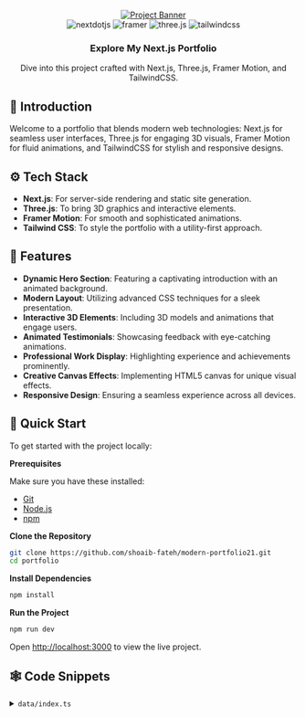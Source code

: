 <div align="center">
  <br />
  <a href="#" target="_blank">
    <img src="https://github.com/adrianhajdin/portfolio/assets/151519281/c6ca3c03-6cb7-4f67-a9b9-a73da5bfa0d8" alt="Project Banner">
  </a>
  <br />

  <div>
    <img src="https://img.shields.io/badge/-Next_JS-black?style=for-the-badge&logoColor=white&logo=nextdotjs&color=000000" alt="nextdotjs" />
    <img src="https://img.shields.io/badge/-Framer-black?style=for-the-badge&logoColor=white&logo=framer&color=0055FF" alt="framer" />
    <img src="https://img.shields.io/badge/-Three_JS-black?style=for-the-badge&logoColor=white&logo=threedotjs&color=000000" alt="three.js" />
    <img src="https://img.shields.io/badge/-Tailwind_CSS-black?style=for-the-badge&logoColor=white&logo=tailwindcss&color=06B6D4" alt="tailwindcss" />
  </div>

  <h3 align="center">Explore My Next.js Portfolio</h3>

  <div align="center">
    Dive into this project crafted with Next.js, Three.js, Framer Motion, and TailwindCSS.
  </div>
</div>

## 🤖 Introduction

Welcome to a portfolio that blends modern web technologies: Next.js for seamless user interfaces, Three.js for engaging 3D visuals, Framer Motion for fluid animations, and TailwindCSS for stylish and responsive designs.

## ⚙️ Tech Stack

- **Next.js**: For server-side rendering and static site generation.
- **Three.js**: To bring 3D graphics and interactive elements.
- **Framer Motion**: For smooth and sophisticated animations.
- **Tailwind CSS**: To style the portfolio with a utility-first approach.

## 🔋 Features

- **Dynamic Hero Section**: Featuring a captivating introduction with an animated background.
- **Modern Layout**: Utilizing advanced CSS techniques for a sleek presentation.
- **Interactive 3D Elements**: Including 3D models and animations that engage users.
- **Animated Testimonials**: Showcasing feedback with eye-catching animations.
- **Professional Work Display**: Highlighting experience and achievements prominently.
- **Creative Canvas Effects**: Implementing HTML5 canvas for unique visual effects.
- **Responsive Design**: Ensuring a seamless experience across all devices.

## 🤸 Quick Start

To get started with the project locally:

**Prerequisites**

Make sure you have these installed:

- [Git](https://git-scm.com/)
- [Node.js](https://nodejs.org/en)
- [npm](https://www.npmjs.com/)

**Clone the Repository**

```bash
git clone https://github.com/shoaib-fateh/modern-portfolio21.git
cd portfolio
```

**Install Dependencies**

```bash
npm install
```

**Run the Project**

```bash
npm run dev
```

Open [http://localhost:3000](http://localhost:3000) to view the live project.

## 🕸️ Code Snippets

<details>
<summary><code>data/index.ts</code></summary>

```typescript
export const navItems = [
  { name: "About", link: "#about" },
  { name: "Projects", link: "#projects" },
  { name: "Testimonials", link: "#testimonials" },
  { name: "Contact", link: "#contact" },
];


</details>

<details>
<summary><code>tailwind.config.ts</code></summary>
```

```typescript
import type { Config } from "tailwindcss";

const config: Config = {
  darkMode: ["class"],
  content: [
    "./pages/**/*.{ts,tsx}",
    "./components/**/*.{ts,tsx}",
    "./app/**/*.{ts,tsx}",
    "./src/**/*.{ts,tsx}",
    "./data/**/*.{ts,tsx}",
  ],
  theme: {
    container: {
      center: true,
      padding: "2rem",
      screens: {
        "2xl": "1400px",
      },
    },
    extend: {
      colors: {
        // Custom colors
      },
      borderRadius: {
        lg: "var(--radius)",
        md: "calc(var(--radius) - 2px)",
        sm: "calc(var(--radius) - 4px)",
      },
      keyframes: {
        // Custom animations
      },
    },
  },
  plugins: [],
};

export default config;
```
